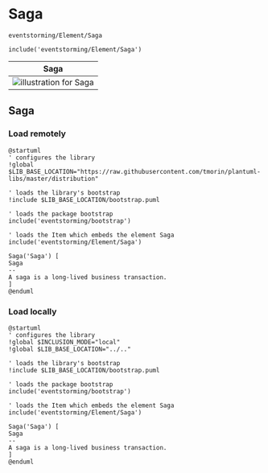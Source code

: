 # Saga

```text
eventstorming/Element/Saga
```

```text
include('eventstorming/Element/Saga')
```

|                   Saga                    |
|:-----------------------------------------:|
| ![illustration for Saga](/Saga.Local.png) |

## Saga

### Load remotely

```plantuml
@startuml
' configures the library
!global $LIB_BASE_LOCATION="https://raw.githubusercontent.com/tmorin/plantuml-libs/master/distribution"

' loads the library's bootstrap
!include $LIB_BASE_LOCATION/bootstrap.puml

' loads the package bootstrap
include('eventstorming/bootstrap')

' loads the Item which embeds the element Saga
include('eventstorming/Element/Saga')

Saga('Saga') [
Saga
--
A saga is a long-lived business transaction.
]
@enduml
```

### Load locally

```plantuml
@startuml
' configures the library
!global $INCLUSION_MODE="local"
!global $LIB_BASE_LOCATION="../.."

' loads the library's bootstrap
!include $LIB_BASE_LOCATION/bootstrap.puml

' loads the package bootstrap
include('eventstorming/bootstrap')

' loads the Item which embeds the element Saga
include('eventstorming/Element/Saga')

Saga('Saga') [
Saga
--
A saga is a long-lived business transaction.
]
@enduml
```
